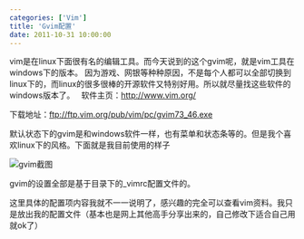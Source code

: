 ```yaml
---
categories: ['Vim']
title: 'Gvim配置'
date: 2011-10-31 10:00:00
---
```

vim是在linux下面很有名的编辑工具。而今天说到的这个gvim呢，就是vim工具在windows下的版本。
因为游戏、网银等种种原因，不是每个人都可以全部切换到linux下的，而linux的很多很棒的开源软件又特别好用。所以就尽量找这些软件的windows版本了。
 
软件主页：<a href="http://www.vim.org/">http://www.vim.org/</a>

下载地址：<a href="ftp://ftp.vim.org/pub/vim/pc/gvim73_46.exe">ftp://ftp.vim.org/pub/vim/pc/gvim73_46.exe</a>

默认状态下的gvim是和windows软件一样，也有菜单和状态条等的。但是我个喜欢linux下的风格。下面就是我目前使用的样子

![gvim截图](http://farm9.staticflickr.com/8528/8513869811_fb6ff8fe29_z.jpg)

gvim的设置全部是基于目录下的_vimrc配置文件的。

这里具体的配置项内容我就不一一说明了，感兴趣的完全可以查看vim资料。我只是放出我的配置文件（基本也是网上其他高手分享出来的，自己修改下适合自己用就ok了）
 
